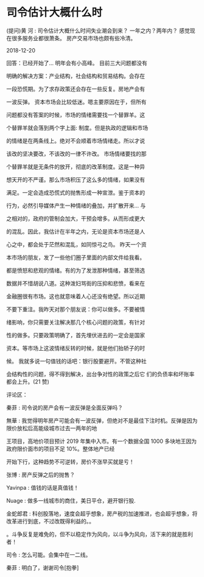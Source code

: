# 司令估计大概什么时

(提问)黄 河 : 司令估计大概什么时间失业潮会到来？ 一年之内？两年内？ 感觉现在很多服务业都很萧条。 房产交易市场也颇有些冷清。

2018-12-20

回答：已经开始了... 明年会有小高峰。 目前三大问题都没有

明确的解决方案：产业结构，社会结构和贸易结构。会存在

一段恐慌期。为了求存政策还会存在一些反复。房地产会有

一波反弹。 资本市场会比较低迷。嗯主要原因在于，但所有

问题都没有答案的时候，市场的情绪需要找一个替罪羊。这

个替罪羊就会落到两个字上面: 制度。但是执政的逻辑和市场

的情绪是在两条线上。绝对不会顺着市场情绪走。所以才说

该改的坚决要改，不该改的一律不许改。 市场情绪要找的那

个替罪羊就是无条件的放开，彻底的改革制度。这是一种异

想天开的不严谨。那么市场积压了这么多的情绪，如果没有

满足。一定会造成恐慌式的抛售形成一种宣泄。鉴于资本的

行为，必然引导媒体产生一种情绪的叠加，并扩散开来... 与

之相对的，政府的管制会加大，干预会增多。从而形成更大

的混乱。因此，我估计在半年之内，无论是资本市场还是人

心之中，都会处于茫然和混乱，如同惊弓之鸟。 昨天一个资

本市场的朋友，发了一些他们圈子里面的内部文件给我看。

都是愤怒和悲观的情绪。有的为了发泄那种情绪，甚至筛选

数据并不惜胡说八道。这种泼妇骂街的压抑和悲愤，看来在

金融圈很有市场。这也就意味着人心还没有绝望。所以近期

不要下重注。我昨天对那个朋友说：你可以做多。不要被情

绪影响，你只需要关注解决那几个核心问题的政策，有针对

性的做多。只要政策明确了，首先埋伏进去的一定会是国家

资本。等市场上这波情绪反转的时候，就是他们抬轿子的时

候。 我就多说一句值钱的话吧：银行股要避开。不管这种社

会结构性的问题，得不得到解决，出台争对性的政策之后它 们的负债率和坏账率都会上升。(21 赞)

评论区：

秦菲 : 司令说的房产会有一波反弹是全面反弹吗？

無華 : 我觉得明年房产可能会有一波反弹，但绝对不是最佳下注时机。反弹是因为限价放松后高能级城市过去一两年的地

王项目，高地价项目预计 2019 年集中入市。有一个数据全国 1000 多块地王因为政府限价面市的项目不足 10%。整体地产已经

开始下行，这种趋势不可逆转，房价不涨早买就是亏！

张博 : 房产反弹之后的抛售？

Yavinpa : 值钱的话是真值钱！

Nuage : 做多一线城市的商住，美日平仓，避开银行股.

金蛇郎君 : 科创股落地，速度会超乎想象，房产税的加速推进，也会超乎想象，将改革进行到底，不过改既得利益的。。

。斗争反复是难免的，但不以稳定作为风向，以斗争为风向，活下来的就是胜利者！

司令 : 怎么可能。会集中在一二线。

秦菲 : 明白了，谢谢司令[抱拳]